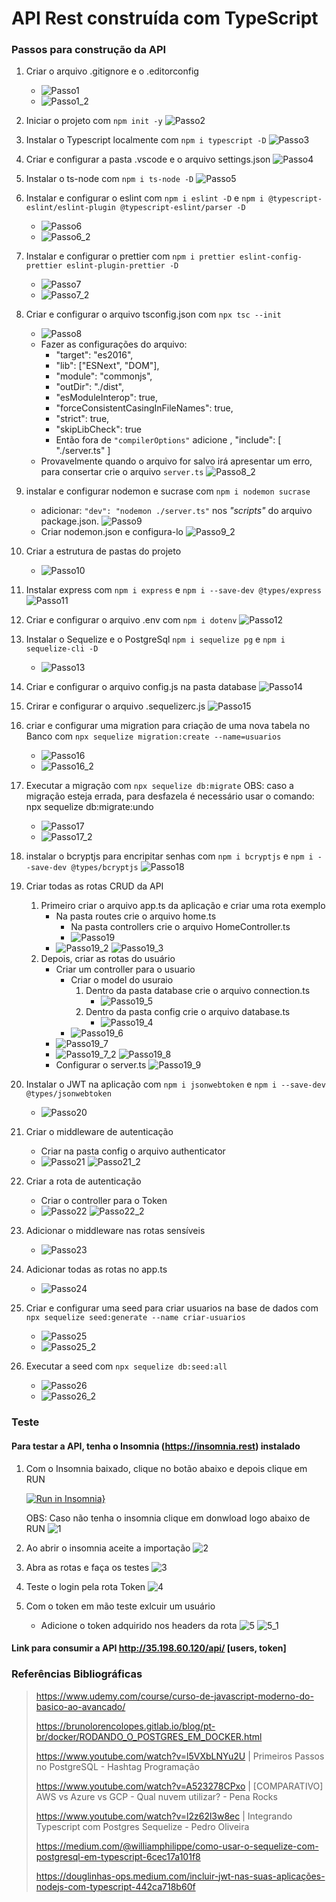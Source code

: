 # API Rest construída com TypeScript
### Passos para construção da API

1.  Criar o arquivo .gitignore e o .editorconfig
    *   ![Passo1](https://user-images.githubusercontent.com/107328582/220712405-53fcd41c-0fed-45cc-a4e2-4db3b0ffe67f.png)
    *   ![Passo1_2](https://user-images.githubusercontent.com/107328582/220712455-c4db03b9-c93d-4a21-be7f-7c0d580daccc.png)


2.  Iniciar o projeto com `npm init -y`
    ![Passo2](https://user-images.githubusercontent.com/107328582/220712589-2559b6b0-78f2-40da-b02c-111f83cefc28.png)


3.  Instalar o Typescript localmente com `npm i typescript -D`
    ![Passo3](https://user-images.githubusercontent.com/107328582/220712614-0c0601bc-50ac-4a66-b911-b7087297a13d.png)


4.  Criar e configurar a pasta .vscode e o arquivo settings.json
    ![Passo4](https://user-images.githubusercontent.com/107328582/220712648-901158d8-5bae-442b-8a7b-e5fc7caf0159.png)


5.  Instalar o ts-node com `npm i ts-node -D`
    ![Passo5](https://user-images.githubusercontent.com/107328582/220712688-7bb7004e-5848-4db8-b72e-1c0e125b1ea8.png)


6.  Instalar e configurar o eslint com `npm i eslint -D` e `npm i @typescript-eslint/eslint-plugin @typescript-eslint/parser -D`
    *   ![Passo6](https://user-images.githubusercontent.com/107328582/220712734-0303783b-4f51-4570-8288-1fb3eb6d162c.png)
    *   ![Passo6_2](https://user-images.githubusercontent.com/107328582/220712778-366e337c-bca2-460e-ac0b-ab9d06ffdf31.png)

7.  Instalar e configurar o prettier com `npm i prettier eslint-config-prettier eslint-plugin-prettier -D`
    *   ![Passo7](https://user-images.githubusercontent.com/107328582/220712822-0f8ce268-9599-405c-902d-428bbbf705c5.png)
    *   ![Passo7_2](https://user-images.githubusercontent.com/107328582/220712859-7248c71f-c876-439c-aee7-e9b41c67abac.png)

8.  Criar e configurar o arquivo tsconfig.json com `npx tsc --init`
    *   ![Passo8](https://user-images.githubusercontent.com/107328582/220712901-3cb6b5f2-8d79-4d86-9025-9d75349a82b0.png)
    *   Fazer as configurações do arquivo:
        -   "target": "es2016", 
        -   "lib": ["ESNext", "DOM"], 
        -   "module": "commonjs",
        -   "outDir": "./dist",
        -   "esModuleInterop": true, 
        -   "forceConsistentCasingInFileNames": true,
        -   "strict": true,   
        -   "skipLibCheck": true  
        -   Então fora de `"compilerOptions"` adicione , "include": [ "./server.ts" ]
    *   Provavelmente quando o arquivo for salvo irá apresentar um erro, para consertar crie o arquivo `server.ts`
        ![Passo8_2](https://user-images.githubusercontent.com/107328582/220712940-bc23dab1-0f7a-4756-aa8b-d1d783134fa9.png)

9.  instalar e configurar nodemon e sucrase com `npm i nodemon sucrase`
    *   adicionar: `"dev": "nodemon ./server.ts"` nos *"scripts"* do arquivo package.json.
        ![Passo9](https://user-images.githubusercontent.com/107328582/220712975-94158f2b-41d9-451e-af35-f1f0d7385ccd.png)
    *   Criar nodemon.json e configura-lo
        ![Passo9_2](https://user-images.githubusercontent.com/107328582/220713017-97403c53-b5aa-4329-b298-a5c415d76a64.png)

10. Criar a estrutura de pastas do projeto 
    *   ![Passo10](https://user-images.githubusercontent.com/107328582/220713051-d9c32d36-7e5c-4f14-81f5-d252efb3e30f.png)

    
11. Instalar express com `npm i express` e `npm i --save-dev @types/express`
    ![Passo11](https://user-images.githubusercontent.com/107328582/220713186-6baefeb3-2b58-4f63-9727-8bb0c03b1c14.png)

12. Criar e configurar o arquivo .env com `npm i dotenv`
    ![Passo12](https://user-images.githubusercontent.com/107328582/220713219-27f0984e-68cb-4373-b729-96c970115c7d.png)

13. Instalar o Sequelize e o PostgreSql `npm i sequelize pg` e `npm i sequelize-cli -D`
    *   ![Passo13](https://user-images.githubusercontent.com/107328582/220713246-3fcb154c-c5e2-46e9-89c5-c1c422c9cc71.png)

14. Criar e configurar o arquivo config.js na pasta database
    ![Passo14](https://user-images.githubusercontent.com/107328582/220713300-17a89af6-adaa-40bb-9837-1bb6bba8d33f.png)


15. Crirar e configurar o arquivo .sequelizerc.js
    ![Passo15](https://user-images.githubusercontent.com/107328582/220764391-1adeb3b8-418d-41f1-9320-e3cfe8f0b3bf.png)



16. criar e configurar uma migration para criação de uma nova tabela no Banco com `npx sequelize migration:create --name=usuarios`
    *   ![Passo16](https://user-images.githubusercontent.com/107328582/220681727-34839d6a-e0d6-43c3-8f3d-eb2f0223126f.png)
    *   ![Passo16_2](https://user-images.githubusercontent.com/107328582/220682919-b7a3ae43-7859-4f7d-8ce8-633264d28c35.png)



17. Executar a migração com `npx sequelize db:migrate`
OBS: caso a migração esteja errada, para desfazela é necessário usar o comando: npx sequelize db:migrate:undo
    *   ![Passo17](https://user-images.githubusercontent.com/107328582/220687184-6154d482-4af1-49fa-8efd-11e53a118f35.png)
    *   ![Passo17_2](https://user-images.githubusercontent.com/107328582/220765302-1a0705d5-a92e-4fc9-b651-737b22cb415c.png)



18. instalar o bcryptjs para encripitar senhas com `npm i bcryptjs` e `npm i --save-dev @types/bcryptjs`
    ![Passo18](https://user-images.githubusercontent.com/107328582/220765880-14d4c855-a3cc-4326-8634-08d3e86434dd.png)


19. Criar todas as rotas CRUD da API
    1.  Primeiro criar o arquivo app.ts da aplicação e criar uma rota exemplo
        * Na pasta routes crie o arquivo home.ts
            * Na pasta controllers crie o arquivo HomeController.ts
            * ![Passo19](https://user-images.githubusercontent.com/107328582/220767023-c839250b-f2e4-4c68-bd16-544891f6c176.png)
        * ![Passo19_2](https://user-images.githubusercontent.com/107328582/220767249-f55ba2e0-b746-40ee-b98c-1d506c033263.png)
        ![Passo19_3](https://user-images.githubusercontent.com/107328582/220767441-d25898a3-c678-43b0-9d55-d1df0640240f.png)
    2.  Depois, criar as rotas do usuário
        *   Criar um controller para o usuario
            *   Criar o model do usuraio
                1.  Dentro da pasta database crie o arquivo connection.ts
                    *   ![Passo19_5](https://user-images.githubusercontent.com/107328582/220770909-af206995-c62c-4959-9ba7-5cebc87d763a.png)
                3.  Dentro da pasta config crie o arquivo database.ts
                    *   ![Passo19_4](https://user-images.githubusercontent.com/107328582/220770754-50933ece-466a-47ca-ab99-b0c63330a382.png)   
            *   ![Passo19_6](https://user-images.githubusercontent.com/107328582/220771303-d9719450-f70b-4f8a-ac08-d413f25d0e49.png)
        *   ![Passo19_7](https://user-images.githubusercontent.com/107328582/220772083-e617ff61-7cd0-49d8-b2eb-fd374a8760bb.png)
        *   ![Passo19_7_2](https://user-images.githubusercontent.com/107328582/220772092-1e9e4c9e-5932-4ba9-bc18-5116e83579f2.png)
        ![Passo19_8](https://user-images.githubusercontent.com/107328582/220772386-1c9c297e-e8b8-4421-b852-d27013111319.png)
        *   Configurar o server.ts
        ![Passo19_9](https://user-images.githubusercontent.com/107328582/220778029-0e1f68e3-f4a8-40ce-b2c7-d5899124a169.png)


20. Instalar o JWT na aplicação com `npm i jsonwebtoken` e `npm i --save-dev @types/jsonwebtoken`
    *   ![Passo20](https://user-images.githubusercontent.com/107328582/220773079-1ed54815-25f0-4e7f-beea-a3e229dd0452.png)

21. Criar o middleware de autenticação
    *   Criar na pasta config o arquivo authenticator
    *   ![Passo21](https://user-images.githubusercontent.com/107328582/220773558-e0986ff0-217b-4fb4-a366-b7542da21854.png)
    ![Passo21_2](https://user-images.githubusercontent.com/107328582/220773585-8cecc1b4-d77f-451a-9c2e-abc63bf21b62.png)

22. Criar a rota de autenticação
    *   Criar o controller para o Token
    *   ![Passo22](https://user-images.githubusercontent.com/107328582/220774137-9267983b-fbe1-4c35-b010-c5536cdf1f3f.png)
    ![Passo22_2](https://user-images.githubusercontent.com/107328582/220774226-c80d3763-e9bd-4044-8b43-9b7e7a666413.png)
   
23. Adicionar o middleware nas rotas sensíveis
    *   ![Passo23](https://user-images.githubusercontent.com/107328582/220774437-86514185-0925-46ba-901c-44b5969902a9.png)

24. Adicionar todas as rotas no app.ts
    *   ![Passo24](https://user-images.githubusercontent.com/107328582/220779130-11c7f10b-04d4-4b1a-9c99-3bcec77b5e90.png)


25. Criar e configurar uma seed para criar usuarios na base de dados com `npx sequelize seed:generate --name criar-usuarios`
    *   ![Passo25](https://user-images.githubusercontent.com/107328582/220775716-980723bc-4079-4a47-a371-64719506e072.png)
    *   ![Passo25_2](https://user-images.githubusercontent.com/107328582/220776610-a7eda5bc-1763-419a-b8f7-4f29ebe669d2.png)

26. Executar a seed com `npx sequelize db:seed:all`
    *   ![Passo26](https://user-images.githubusercontent.com/107328582/220777149-e486a533-ea7e-4572-86ed-ee8f166ca0d7.png)
    *   ![Passo26_2](https://user-images.githubusercontent.com/107328582/220777161-45956f04-9133-48b8-9c5c-fde6349c4cdb.png)



    
### Teste

#### Para testar a API, tenha o Insomnia (https://insomnia.rest) instalado 
1.  Com o Insomnia baixado, clique no botão abaixo e depois clique em RUN

    [![Run in Insomnia}](https://insomnia.rest/images/run.svg)](https://insomnia.rest/run/?label=API%20Rest%20Typescript&uri=https%3A%2F%2Fraw.githubusercontent.com%2FMiguelBritoBarbosa%2Fprocesso-seletivo-zeta%2Fmain%2FBackEnd%2FInsomnia.json%3Ftoken%3DGHSAT0AAAAAAB5IIORFQN6O7UYAZHANVOASY73XTDA)
    
    OBS: Caso não tenha o insomnia clique em donwload logo abaixo de RUN
    ![1](https://user-images.githubusercontent.com/107328582/221428936-82f238a1-e9d9-4d5e-b5d3-db02ee1cf3cd.png)

2.  Ao abrir o insomnia aceite a importação 
    ![2](https://user-images.githubusercontent.com/107328582/221429250-adac3548-6793-4b60-b60a-8a0ea12bc8ed.png)
    
3.  Abra as rotas e faça os testes
    ![3](https://user-images.githubusercontent.com/107328582/221429323-ed8a671d-754b-4d7b-8d63-6f085d66b2ee.png)

4.  Teste o login pela rota Token
    ![4](https://user-images.githubusercontent.com/107328582/221429377-c6d38e6f-934e-4946-a2e0-712d2aed7673.png)

5.  Com o token em mão teste exlcuir um usuário
    *   Adicione o token adquirido nos headers da rota
        ![5](https://user-images.githubusercontent.com/107328582/221434255-f28b6e4f-0341-4afc-a793-38af5f39d801.png)
    ![5_1](https://user-images.githubusercontent.com/107328582/221434329-91b5f09a-609b-479e-8361-14c08172cc45.png)

#### Link para consumir a API http://35.198.60.120/api/ [users, token]
    
### Referências Bibliográficas
>   https://www.udemy.com/course/curso-de-javascript-moderno-do-basico-ao-avancado/
>    
>   https://brunolorencolopes.gitlab.io/blog/pt-br/docker/RODANDO_O_POSTGRES_EM_DOCKER.html
>
>   https://www.youtube.com/watch?v=l5VXbLNYu2U | Primeiros Passos no PostgreSQL - Hashtag Programação
>
>   https://www.youtube.com/watch?v=A523278CPxo | [COMPARATIVO] AWS vs Azure vs GCP - Qual nuvem utilizar? - Pena Rocks
>
>   https://www.youtube.com/watch?v=l2z62l3w8ec | Integrando Typescript com Postgres Sequelize - Pedro Oliveira
>
>   https://medium.com/@williamphilippe/como-usar-o-sequelize-com-postgresql-em-typescript-6cec17a101f8
>
>   https://douglinhas-ops.medium.com/incluir-jwt-nas-suas-aplicações-nodejs-com-typescript-442ca718b60f


